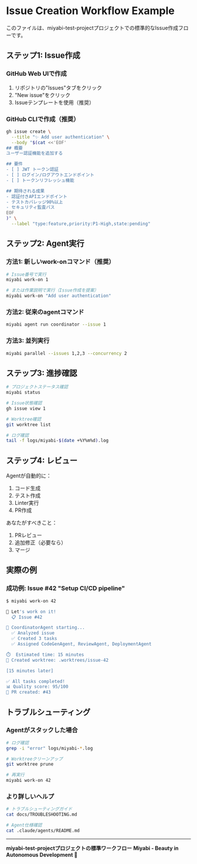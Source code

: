 # Issue Creation Workflow Example

このファイルは、miyabi-test-projectプロジェクトでの標準的なIssue作成フローです。

## ステップ1: Issue作成

### GitHub Web UIで作成
1. リポジトリの"Issues"タブをクリック
2. "New issue"をクリック
3. Issueテンプレートを使用（推奨）

### GitHub CLIで作成（推奨）
```bash
gh issue create \
  --title "✨ Add user authentication" \
  --body "$(cat <<'EOF'
## 概要
ユーザー認証機能を追加する

## 要件
- [ ] JWT トークン認証
- [ ] ログイン/ログアウトエンドポイント
- [ ] トークンリフレッシュ機能

## 期待される成果
- 認証付きAPIエンドポイント
- テストカバレッジ90%以上
- セキュリティ監査パス
EOF
)" \
  --label "type:feature,priority:P1-High,state:pending"
```

## ステップ2: Agent実行

### 方法1: 新しいwork-onコマンド（推奨）
```bash
# Issue番号で実行
miyabi work-on 1

# または作業説明で実行（Issue作成を提案）
miyabi work-on "Add user authentication"
```

### 方法2: 従来のagentコマンド
```bash
miyabi agent run coordinator --issue 1
```

### 方法3: 並列実行
```bash
miyabi parallel --issues 1,2,3 --concurrency 2
```

## ステップ3: 進捗確認

```bash
# プロジェクトステータス確認
miyabi status

# Issue状態確認
gh issue view 1

# Worktree確認
git worktree list

# ログ確認
tail -f logs/miyabi-$(date +%Y%m%d).log
```

## ステップ4: レビュー

Agentが自動的に：
1. コード生成
2. テスト作成
3. Linter実行
4. PR作成

あなたがすべきこと：
1. PRレビュー
2. 追加修正（必要なら）
3. マージ

## 実際の例

### 成功例: Issue #42 "Setup CI/CD pipeline"

```bash
$ miyabi work-on 42

🚀 Let's work on it!
  📋 Issue #42

🤖 CoordinatorAgent starting...
  ✅ Analyzed issue
  ✅ Created 3 tasks
  ✅ Assigned CodeGenAgent, ReviewAgent, DeploymentAgent

⏱️  Estimated time: 15 minutes
🌳 Created worktree: .worktrees/issue-42

[15 minutes later]

✅ All tasks completed!
📊 Quality score: 95/100
🔗 PR created: #43
```

## トラブルシューティング

### Agentがスタックした場合
```bash
# ログ確認
grep -i "error" logs/miyabi-*.log

# Worktreeクリーンアップ
git worktree prune

# 再実行
miyabi work-on 42
```

### より詳しいヘルプ
```bash
# トラブルシューティングガイド
cat docs/TROUBLESHOOTING.md

# Agent仕様確認
cat .claude/agents/README.md
```

---

**miyabi-test-projectプロジェクトの標準ワークフロー**
**Miyabi - Beauty in Autonomous Development 🌸**
